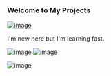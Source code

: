 ### Welcome to My Projects

[![image](https://img.shields.io/badge/-LinkedIn-grey?style=flat&logo=linkedin&labelColor=blue)](https://fi.linkedin.com/in/charles-rambo?trk=profile-badge)

I'm new here but I'm learning fast.

[![image](https://img.shields.io/badge/-mathematica-DD1100?style=for-the-badge&logo=wolfram-mathematica&logoColor=white)](https://github.com/fizixmastr/Miscellaneous-Mathematica-Projects) [![image](https://img.shields.io/badge/-Matlab-0076A8?style=for-the-badge&logo=mathworks&logoColor=white)](https://github.com/fizixmastr/Miscellaneous-MATLAB-Projects)

![image](https://img.shields.io/badge/-latex-008080?style=for-the-badge&logo=latex&logoColor=white)

<!--
**fizixmastr/fizixmastr** is a ✨ _special_ ✨ repository because its `README.md` (this file) appears on your GitHub profile.



Here are some ideas to get you started:

- 🔭 I’m currently working on ...
- 🌱 I’m currently learning ...
- 👯 I’m looking to collaborate on ...
- 🤔 I’m looking for help with ...
- 💬 Ask me about ...
- 📫 How to reach me: ...
- 😄 Pronouns: ...
- ⚡ Fun fact: ...
-->
